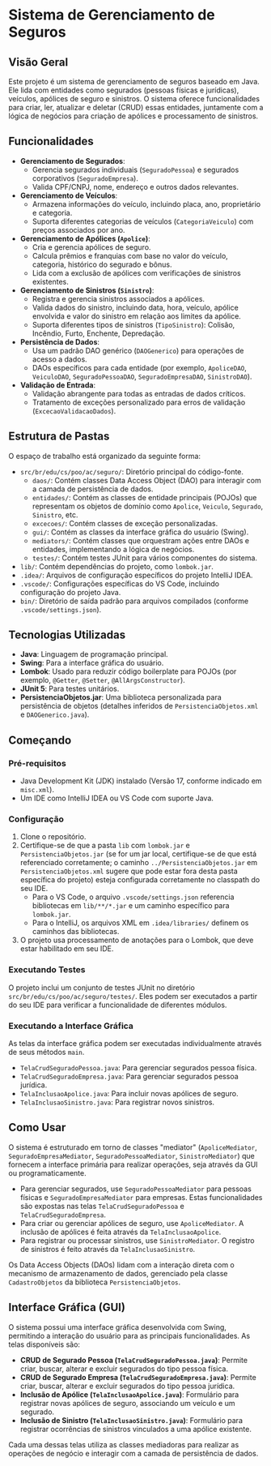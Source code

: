 # Sistema de Gerenciamento de Seguros

## Visão Geral

Este projeto é um sistema de gerenciamento de seguros baseado em Java. Ele lida com entidades como segurados (pessoas físicas e jurídicas), veículos, apólices de seguro e sinistros. O sistema oferece funcionalidades para criar, ler, atualizar e deletar (CRUD) essas entidades, juntamente com a lógica de negócios para criação de apólices e processamento de sinistros.

## Funcionalidades

* **Gerenciamento de Segurados**:
    * Gerencia segurados individuais (`SeguradoPessoa`) e segurados corporativos (`SeguradoEmpresa`).
    * Valida CPF/CNPJ, nome, endereço e outros dados relevantes.
* **Gerenciamento de Veículos**:
    * Armazena informações do veículo, incluindo placa, ano, proprietário e categoria.
    * Suporta diferentes categorias de veículos (`CategoriaVeiculo`) com preços associados por ano.
* **Gerenciamento de Apólices (`Apolice`)**:
    * Cria e gerencia apólices de seguro.
    * Calcula prêmios e franquias com base no valor do veículo, categoria, histórico do segurado e bônus.
    * Lida com a exclusão de apólices com verificações de sinistros existentes.
* **Gerenciamento de Sinistros (`Sinistro`)**:
    * Registra e gerencia sinistros associados a apólices.
    * Valida dados do sinistro, incluindo data, hora, veículo, apólice envolvida e valor do sinistro em relação aos limites da apólice.
    * Suporta diferentes tipos de sinistros (`TipoSinistro`): Colisão, Incêndio, Furto, Enchente, Depredação.
* **Persistência de Dados**:
    * Usa um padrão DAO genérico (`DAOGenerico`) para operações de acesso a dados.
    * DAOs específicos para cada entidade (por exemplo, `ApoliceDAO`, `VeiculoDAO`, `SeguradoPessoaDAO`, `SeguradoEmpresaDAO`, `SinistroDAO`).
* **Validação de Entrada**:
    * Validação abrangente para todas as entradas de dados críticos.
    * Tratamento de exceções personalizado para erros de validação (`ExcecaoValidacaoDados`).

## Estrutura de Pastas

O espaço de trabalho está organizado da seguinte forma:

* `src/br/edu/cs/poo/ac/seguro/`: Diretório principal do código-fonte.
    * `daos/`: Contém classes Data Access Object (DAO) para interagir com a camada de persistência de dados.
    * `entidades/`: Contém as classes de entidade principais (POJOs) que representam os objetos de domínio como `Apolice`, `Veiculo`, `Segurado`, `Sinistro`, etc.
    * `excecoes/`: Contém classes de exceção personalizadas.
    * `gui/`: Contém as classes da interface gráfica do usuário (Swing).
    * `mediators/`: Contém classes que orquestram ações entre DAOs e entidades, implementando a lógica de negócios.
    * `testes/`: Contém testes JUnit para vários componentes do sistema.
* `lib/`: Contém dependências do projeto, como `lombok.jar`.
* `.idea/`: Arquivos de configuração específicos do projeto IntelliJ IDEA.
* `.vscode/`: Configurações específicas do VS Code, incluindo configuração do projeto Java.
* `bin/`: Diretório de saída padrão para arquivos compilados (conforme `.vscode/settings.json`).

## Tecnologias Utilizadas

* **Java**: Linguagem de programação principal.
* **Swing**: Para a interface gráfica do usuário.
* **Lombok**: Usado para reduzir código boilerplate para POJOs (por exemplo, `@Getter`, `@Setter`, `@AllArgsConstructor`).
* **JUnit 5**: Para testes unitários.
* **PersistenciaObjetos.jar**: Uma biblioteca personalizada para persistência de objetos (detalhes inferidos de `PersistenciaObjetos.xml` e `DAOGenerico.java`).

## Começando

### Pré-requisitos

* Java Development Kit (JDK) instalado (Versão 17, conforme indicado em `misc.xml`).
* Um IDE como IntelliJ IDEA ou VS Code com suporte Java.

### Configuração

1.  Clone o repositório.
2.  Certifique-se de que a pasta `lib` com `lombok.jar` e `PersistenciaObjetos.jar` (se for um jar local, certifique-se de que está referenciado corretamente; o caminho `../PersistenciaObjetos.jar` em `PersistenciaObjetos.xml` sugere que pode estar fora desta pasta específica do projeto) esteja configurada corretamente no classpath do seu IDE.
    * Para o VS Code, o arquivo `.vscode/settings.json` referencia bibliotecas em `lib/**/*.jar` e um caminho específico para `lombok.jar`.
    * Para o IntelliJ, os arquivos XML em `.idea/libraries/` definem os caminhos das bibliotecas.
3.  O projeto usa processamento de anotações para o Lombok, que deve estar habilitado em seu IDE.

### Executando Testes

O projeto inclui um conjunto de testes JUnit no diretório `src/br/edu/cs/poo/ac/seguro/testes/`. Eles podem ser executados a partir do seu IDE para verificar a funcionalidade de diferentes módulos.

### Executando a Interface Gráfica

As telas da interface gráfica podem ser executadas individualmente através de seus métodos `main`.
* `TelaCrudSeguradoPessoa.java`: Para gerenciar segurados pessoa física.
* `TelaCrudSeguradoEmpresa.java`: Para gerenciar segurados pessoa jurídica.
* `TelaInclusaoApolice.java`: Para incluir novas apólices de seguro.
* `TelaInclusaoSinistro.java`: Para registrar novos sinistros.

## Como Usar

O sistema é estruturado em torno de classes "mediator" (`ApoliceMediator`, `SeguradoEmpresaMediator`, `SeguradoPessoaMediator`, `SinistroMediator`) que fornecem a interface primária para realizar operações, seja através da GUI ou programaticamente.

* Para gerenciar segurados, use `SeguradoPessoaMediator` para pessoas físicas e `SeguradoEmpresaMediator` para empresas. Estas funcionalidades são expostas nas telas `TelaCrudSeguradoPessoa` e `TelaCrudSeguradoEmpresa`.
* Para criar ou gerenciar apólices de seguro, use `ApoliceMediator`. A inclusão de apólices é feita através da `TelaInclusaoApolice`.
* Para registrar ou processar sinistros, use `SinistroMediator`. O registro de sinistros é feito através da `TelaInclusaoSinistro`.

Os Data Access Objects (DAOs) lidam com a interação direta com o mecanismo de armazenamento de dados, gerenciado pela classe `CadastroObjetos` da biblioteca `PersistenciaObjetos`.

## Interface Gráfica (GUI)

O sistema possui uma interface gráfica desenvolvida com Swing, permitindo a interação do usuário para as principais funcionalidades. As telas disponíveis são:

* **CRUD de Segurado Pessoa (`TelaCrudSeguradoPessoa.java`)**: Permite criar, buscar, alterar e excluir segurados do tipo pessoa física.
* **CRUD de Segurado Empresa (`TelaCrudSeguradoEmpresa.java`)**: Permite criar, buscar, alterar e excluir segurados do tipo pessoa jurídica.
* **Inclusão de Apólice (`TelaInclusaoApolice.java`)**: Formulário para registrar novas apólices de seguro, associando um veículo e um segurado.
* **Inclusão de Sinistro (`TelaInclusaoSinistro.java`)**: Formulário para registrar ocorrências de sinistros vinculados a uma apólice existente.

Cada uma dessas telas utiliza as classes mediadoras para realizar as operações de negócio e interagir com a camada de persistência de dados.
